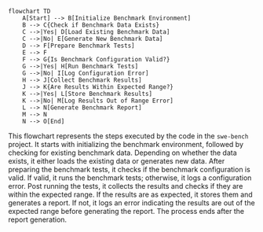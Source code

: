 ```mermaid
flowchart TD
    A[Start] --> B[Initialize Benchmark Environment]
    B --> C{Check if Benchmark Data Exists}
    C -->|Yes| D[Load Existing Benchmark Data]
    C -->|No| E[Generate New Benchmark Data]
    D --> F[Prepare Benchmark Tests]
    E --> F
    F --> G{Is Benchmark Configuration Valid?}
    G -->|Yes| H[Run Benchmark Tests]
    G -->|No| I[Log Configuration Error]
    H --> J[Collect Benchmark Results]
    J --> K{Are Results Within Expected Range?}
    K -->|Yes| L[Store Benchmark Results]
    K -->|No| M[Log Results Out of Range Error]
    L --> N[Generate Benchmark Report]
    M --> N
    N --> O[End]
```
This flowchart represents the steps executed by the code in the `swe-bench` project. It starts with initializing the benchmark environment, followed by checking for existing benchmark data. Depending on whether the data exists, it either loads the existing data or generates new data. After preparing the benchmark tests, it checks if the benchmark configuration is valid. If valid, it runs the benchmark tests; otherwise, it logs a configuration error. Post running the tests, it collects the results and checks if they are within the expected range. If the results are as expected, it stores them and generates a report. If not, it logs an error indicating the results are out of the expected range before generating the report. The process ends after the report generation.